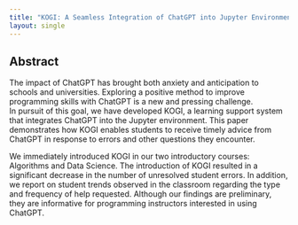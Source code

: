 ```yaml
---
title: "KOGI: A Seamless Integration of ChatGPT into Jupyter Environments for Programming Education"
layout: single
---
```


## Abstract
The impact of ChatGPT has brought both anxiety and anticipation to schools and universities. Exploring a positive method to improve programming skills with ChatGPT is a new and pressing challenge.  
In pursuit of this goal, we have developed KOGI, a learning support system that integrates ChatGPT into the Jupyter environment. This paper demonstrates how KOGI enables students to receive timely advice from ChatGPT in response to errors and other questions they encounter.  

We immediately introduced KOGI in our two introductory courses: Algorithms and Data Science. The introduction of KOGI resulted in a significant decrease in the number of unresolved student errors. In addition, we report on student trends observed in the classroom regarding the type and frequency of help requested. Although our findings are preliminary, they are informative for programming instructors interested in using ChatGPT.
